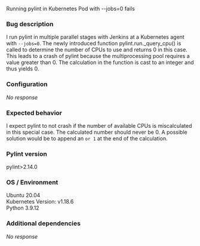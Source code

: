 Running pylint in Kubernetes Pod with --jobs=0 fails

### Bug description

I run pylint in multiple parallel stages with Jenkins at a Kubernetes agent with `--jobs=0`. The newly introduced function pylint.run._query_cpu() is called to determine the number of CPUs to use and returns 0 in this case. This leads to a crash of pylint because the multiprocessing pool requires a value greater than 0. The calculation in the function is cast to an integer and thus yields 0.

### Configuration

_No response_

### Expected behavior

I expect pylint to not crash if the number of available CPUs is miscalculated in this special case. The calculated number should never be 0. A possible solution would be to append an `or 1` at the end of the calculation.

### Pylint version

pylint>2.14.0

### OS / Environment

Ubuntu 20.04  
Kubernetes Version: v1.18.6  
Python 3.9.12

### Additional dependencies

_No response_